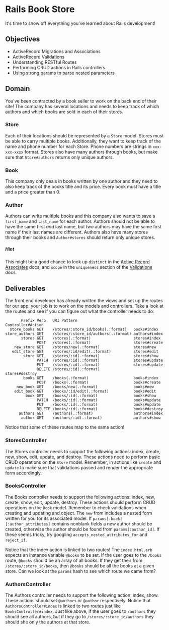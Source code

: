 # Rails Book Store

It's time to show off everything you've learned about Rails development!

## Objectives
+ ActiveRecord Migrations and Associations
+ ActiveRecord Validations
+ Understanding RESTful Routes
+ Performing CRUD actions in Rails controllers
+ Using strong params to parse nested parameters

## Domain

You've been contracted by a book seller to work on the back end of their site! The company has several locations and needs to keep track of which authors and which books are sold in each of their stores.

### Store

Each of their locations should be represented by a `Store` model. Stores must be able to carry multiple books. Additionally, they want to keep track of the name and phone number for each Store. Phone numbers are strings in `xxx-xxx-xxxx` format. Stores also have many authors through books, but make sure that `Store#authors` returns only unique authors.

### Book

This company only deals in books written by one author and they need to also keep track of the books title and its price. Every book must have a title and a price greater than 0.

### Author

Authors can write multiple books and this company also wants to save a `first_name` and `last_name` for each author. Authors should not be able to have the same first *and* last name, but two authors may have the same first name if their last names are different. Authors also have many stores through their books and `Author#stores` should return only unique stores. 

##### Hint

This might be a good chance to look up `distinct` in the [Active Record Associates](https://guides.rubyonrails.org/association_basics.html) docs, and `scope` in the `uniqueness` section of the [Validations](https://guides.rubyonrails.org/active_record_validations.html) docs.

## Deliverables

The front end developer has already written the views and set up the routes for our app: your job is to work on the models and controllers. Take a look at the routes and see if you can figure out what the controller needs to do:

```
       Prefix Verb   URI Pattern                         Controller#Action
  store_books GET    /stores/:store_id/books(.:format)   books#index
store_authors GET    /stores/:store_id/authors(.:format) authors#index
       stores GET    /stores(.:format)                   stores#index
              POST   /stores(.:format)                   stores#create
    new_store GET    /stores/new(.:format)               stores#new
   edit_store GET    /stores/:id/edit(.:format)          stores#edit
        store GET    /stores/:id(.:format)               stores#show
              PATCH  /stores/:id(.:format)               stores#update
              PUT    /stores/:id(.:format)               stores#update
              DELETE /stores/:id(.:format)               stores#destroy
        books GET    /books(.:format)                    books#index
              POST   /books(.:format)                    books#create
     new_book GET    /books/new(.:format)                books#new
    edit_book GET    /books/:id/edit(.:format)           books#edit
         book GET    /books/:id(.:format)                books#show
              PATCH  /books/:id(.:format)                books#update
              PUT    /books/:id(.:format)                books#update
              DELETE /books/:id(.:format)                books#destroy
      authors GET    /authors(.:format)                  authors#index
       author GET    /authors/:id(.:format)              authors#show
```

Notice that some of these routes map to the same action!

### StoresController

The Stores controller needs to support the following actions: index, create, new, show, edit, update, and destroy. These actions need to perform basic CRUD operations on the `Store` model. Remember, in actions like `create` and `update` to make sure that validations passed and render the appropriate form accordingly.

### BooksController

The Books controller needs to support the following actions: index, new, create, show, edit, update, destroy. These actions should perform CRUD operations on the `Book` model. Remember to check validations when creating and updating and object. The `new` from includes a nested form written for you for its associated model. If `params[:book][:author_attributes]` contains nonblank fields a new author should be created, otherwise the author should be found from `params[:author_id]`. If these seems tricky, try googling `accepts_nested_attributes_for` and `reject_if`.

Notice that the index action is linked to two routes! The `index.html.erb` expects an instance variable `@books` to be set. If the user goes to the `/books` route, `@books` should be an array of all books. If they get their from `/stores/:store_id/books`, then `@books` should be all the books at a given store. Can we look at the `params` hash to see which route we came from?

### AuthorsController

The Authors controller needs to support the following action: index, show. These actions should set `@authors` or `@author` respectively. Notice that `AuthorsController#index` is linked to two routes just like `BooksController#index`. Just like above, if the user goes to `/authors` they should see all authors, but if they go to `/stores/:store_id/authors` they should she only the authors at that store.

